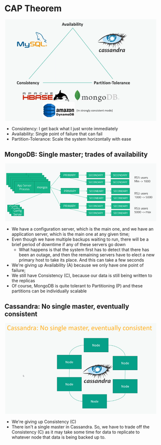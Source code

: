 # CAP Theorem

<p align="center">
  <img alt="mock" width="500" src="images/CAP.png">
</p>

- Consistency: I get back what I just wrote immediately
- Availability: Single point of failure that can fail
- Partition-Tolerance: Scale the system horizontally with ease

## MongoDB: Single master; trades of availability

<p align="center">
  <img alt="mock" width="500" src="images/CAP_MongoDB_Example.png">
</p>

- We have a configuration server, which is the main one, and we have an application server, which is the main one at any given time;
- Even though we have multiple backups waiting to run, there will be a brief period of downtime if any of these servers go down
  - What happens is that the system first has to detect that there has been an outage, 
    and then the remaining servers have to elect a new primary host to take its place. And this can take a few seconds
- We're giving up Availability (A) because we only have one point of failure;
- We still have Consistency (C), because our data is still being written to the replicas
- Of course, MongoDB is quite tolerant to Partitioning (P) and these partitions can be individually scalable

## Cassandra: No single master, eventually consistent

<p align="center">
  <img alt="mock" width="500" src="images/CAP_Cassandra_Example.png">
</p>

- We're giving up Consistency (C)
- There isn't a single master in Cassandra. So, we have to trade off the Consistency (C) as it may take some time for data to replicate to whatever node that data is being backed up to.
